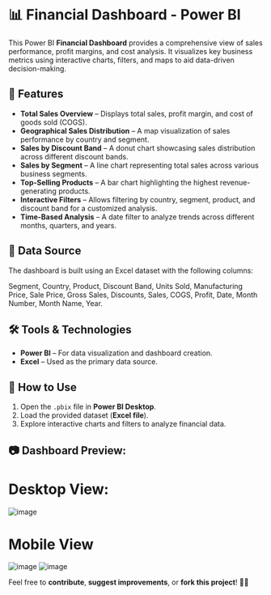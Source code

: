 # 📊 Financial Dashboard - Power BI  

This Power BI **Financial Dashboard** provides a comprehensive view of sales performance, profit margins, and cost analysis. It visualizes key business metrics using interactive charts, filters, and maps to aid data-driven decision-making.  

## 📌 Features  

- **Total Sales Overview** – Displays total sales, profit margin, and cost of goods sold (COGS).  
- **Geographical Sales Distribution** – A map visualization of sales performance by country and segment.  
- **Sales by Discount Band** – A donut chart showcasing sales distribution across different discount bands.  
- **Sales by Segment** – A line chart representing total sales across various business segments.  
- **Top-Selling Products** – A bar chart highlighting the highest revenue-generating products.  
- **Interactive Filters** – Allows filtering by country, segment, product, and discount band for a customized analysis.  
- **Time-Based Analysis** – A date filter to analyze trends across different months, quarters, and years.  

## 📂 Data Source  

The dashboard is built using an Excel dataset with the following columns:  

Segment, Country, Product, Discount Band, Units Sold, Manufacturing Price, Sale Price, Gross Sales, Discounts, Sales, COGS, Profit, Date, Month Number, Month Name, Year.

## 🛠️ Tools & Technologies  

- **Power BI** – For data visualization and dashboard creation.  
- **Excel** – Used as the primary data source.  

## 🚀 How to Use  

1. Open the `.pbix` file in **Power BI Desktop**.  
2. Load the provided dataset (**Excel file**).  
3. Explore interactive charts and filters to analyze financial data.  


## 📷 Dashboard Preview:

# Desktop View:
![image](https://github.com/user-attachments/assets/47707d01-9227-4a61-9404-31bf6b0df325)

# Mobile View
![image](https://github.com/user-attachments/assets/24fcfd7f-ebf3-4934-81cc-8f07920858f1)
![image](https://github.com/user-attachments/assets/f919d97c-1275-4c90-80e2-62446a4da486)



Feel free to **contribute**, **suggest improvements**, or **fork this project**! 🚀😊 
